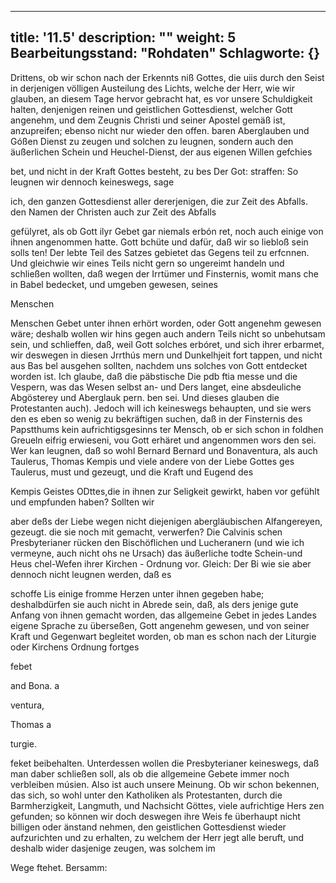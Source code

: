 
---
title: '11.5'
description: ""
weight: 5
Bearbeitungsstand: "Rohdaten"
Schlagworte: {}
---
<!-- Seite 486 -->


Drittens, ob wir schon nach der Erkennts niß Gottes, die uiis durch den Seist in derjenigen völligen Austeilung des Lichts, welche der Herr, wie wir glauben, an diesem Tage hervor gebracht hat, es vor unsere Schuldigkeit halten, denjenigen reinen und geistlichen Gottesdienst, welcher Gott angenehm, und dem Zeugnis Christi und seiner Apostel gemäß ist, anzupreifen; ebenso nicht nur wieder den offen. baren Aberglauben und Góßen Dienst zu zeugen und solchen zu leugnen, sondern auch den äußerlichen Schein und Heuchel-Dienst, der aus eigenen Willen gefchies

bet, und nicht in der Kraft Gottes besteht, zu bes Der Got: straffen: So leugnen wir dennoch keineswegs, sage

ich, den ganzen Gottesdienst aller dererjenigen, die zur Zeit des Abfalls. den Namen der Christen auch zur Zeit des Abfalls

gefülyret, als ob Gott ilyr Gebet gar niemals erbón ret, noch auch einige von ihnen angenommen hatte. Gott bchüte und dafür, daß wir so liebloß sein solls ten! Der lebte Teil des Satzes gebietet das Gegens teil zu erfcnnen. Und gleichwie wir eines Teils nicht gern so ungereimt handeln und schließen wollten, daß wegen der Irrtümer und Finsternis, womit mans che in Babel bedecket, und umgeben gewesen, seines

Menschen
<!-- Seite 487 -->
Menschen Gebet unter ihnen erhört worden, oder Gott angenehm gewesen wäre; deshalb wollen wir hins gegen auch andern Teils nicht so unbehutsam sein, und schlieffen, daß, weil Gott solches erbóret, und sich ihrer erbarmet, wir deswegen in diesen Jrrthús mern und Dunkelhjeit fort tappen, und nicht aus Bas bel ausgehen sollten, nachdem uns solches von Gott entdecket worden ist. Ich glaube, daß die päbstische Die pdb ftia messe und die Vespern, was das Wesen selbst an- und Ders langet, eine absdeuliche Abgösterey und Aberglauk pern. ben sei. Und dieses glauben die Protestanten auch). Jedoch will ich keineswegs behaupten, und sie wers den es eben so wenig zu bekräftigen suchen, daß in der Finsternis des Papstthums kein aufrichtigsgesinns ter Mensch, ob er sich schon in foldhen Greueln eifrig erwieseni, vou Gott erhäret und angenommen wors den sei. Wer kan leugnen, daß so wohl Bernard Bernard und Bonaventura, als auch Taulerus, Thomas Kempis und viele andere von der Liebe Gottes ges Taulerus, must und gezeugt, und die Kraft und Eugend des

Kempis Geistes ODttes,die in ihnen zur Seligkeit gewirkt, haben vor gefühlt und empfunden haben? Sollten wir

aber deßs der Liebe wegen nicht diejenigen abergläubischen Alfangereyen, gezeugt. die sie noch mit gemacht, verwerfen? Die Calvinis schen Presbyterianer rücken den Bischöflichen und Lucheranern (und wie ich vermeyne, auch nicht ohs ne Ursach) das äußerliche todte Schein-und Heus chel-Wefen ihrer Kirchen - Ordnung vor. Gleich: Der Bi wie sie aber dennoch nicht leugnen werden, daß es

schoffe Lis einige fromme Herzen unter ihnen gegeben habe; deshalbdürfen sie auch nicht in Abrede sein, daß, als ders jenige gute Anfang von ihnen gemacht worden, das allgemeine Gebet in jedes Landes eigene Sprache zu überseßen, Gott angenehm gewesen, und von seiner Kraft und Gegenwart begleitet worden, ob man es schon nach der Liturgie oder Kirchens Ordnung fortges

febet

and Bona. a

ventura,

Thomas a

turgie.
<!-- Seite 488 -->
feket beibehalten. Unterdessen wollen die Presbyterianer keineswegs, daß man daber schließen soll, als ob die allgemeine Gebete immer noch verbleiben músien. Also ist auch unsere Meinung. Ob wir schon bekennen, das sich, so wohl unter den Katholiken als Protestanten, durch die Barmherzigkeit, Langmuth, und Nachsicht Göttes, viele aufrichtige Hers zen gefunden; so können wir doch deswegen ihre Weis fe überhaupt nicht billigen oder änstand nehmen, den geistlichen Gottesdienst wieder aufzurichten und zu erhalten, zu welchem der Herr jegt alle beruft, und deshalb wider dasjenige zeugen, was solchem im

Wege ftehet. Bersamm:
